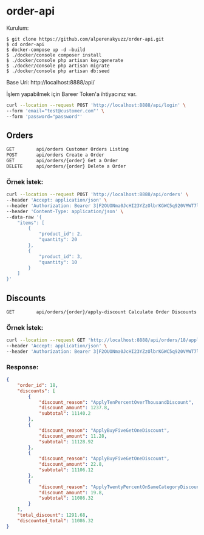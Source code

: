 # order-api

Kurulum:

    $ git clone https://github.com/alperenakyuzz/order-api.git
    $ cd order-api
    $ docker-compose up -d —build
    $ ./docker/console composer install
    $ ./docker/console php artisan key:generate
    $ ./docker/console php artisan migrate
    $ ./docker/console php artisan db:seed

Base Uri: http://localhost:8888/api/

İşlem yapabilmek için Bareer Token'a ihtiyacınız var.
```bash
curl --location --request POST 'http://localhost:8888/api/login' \
--form 'email="test@customer.com"' \
--form 'password="password"'
```
## Orders

```bash
GET        api/orders Customer Orders Listing
POST       api/orders Create a Order
GET        api/orders/{order} Get a Order
DELETE     api/orders/{order} Delete a Order
```

### Örnek İstek:
```bash
curl --location --request POST 'http://localhost:8888/api/orders' \
--header 'Accept: application/json' \
--header 'Authorization: Bearer 3|F2OUONma0JcHI23YZzOlbrKGWC5q920VMWT7l1cJ' \
--header 'Content-Type: application/json' \
--data-raw '{
    "items": [
        {
            "product_id": 2,
            "quantity": 20
        },
        {
            "product_id": 3,
            "quantity": 10
        }
    ]
}'
```

## Discounts

```bash
GET        api/orders/{order}/apply-discount Calculate Order Discounts
```

### Örnek İstek:
```bash
curl --location --request GET 'http://localhost:8888/api/orders/18/apply-discounts' \
--header 'Accept: application/json' \
--header 'Authorization: Bearer 3|F2OUONma0JcHI23YZzOlbrKGWC5q920VMWT7l1cJ'
```

### Response:
```json
{
    "order_id": 18,
    "discounts": [
        {
            "discount_reason": "ApplyTenPercentOverThousandDiscount",
            "discount_amount": 1237.8,
            "subtotal": 11140.2
        },
        {
            "discount_reason": "ApplyBuyFiveGetOneDiscount",
            "discount_amount": 11.28,
            "subtotal": 11128.92
        },
        {
            "discount_reason": "ApplyBuyFiveGetOneDiscount",
            "discount_amount": 22.8,
            "subtotal": 11106.12
        },
        {
            "discount_reason": "ApplyTwentyPercentOnSameCategoryDiscount",
            "discount_amount": 19.8,
            "subtotal": 11086.32
        }
    ],
    "total_discount": 1291.68,
    "discounted_total": 11086.32
}
```